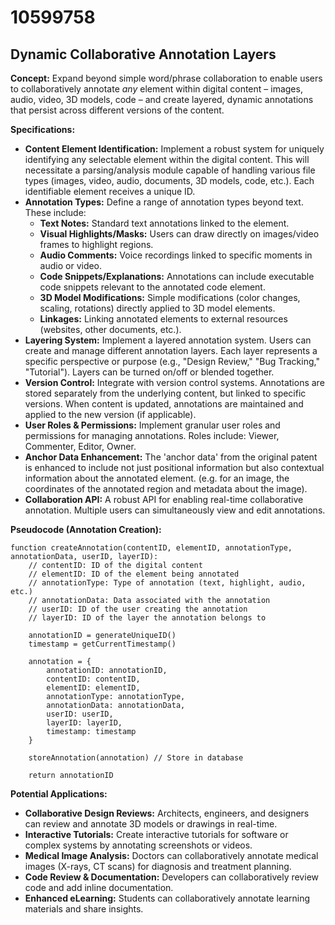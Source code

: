 # 10599758

## Dynamic Collaborative Annotation Layers

**Concept:** Expand beyond simple word/phrase collaboration to enable users to collaboratively annotate *any* element within digital content – images, audio, video, 3D models, code – and create layered, dynamic annotations that persist across different versions of the content.

**Specifications:**

*   **Content Element Identification:** Implement a robust system for uniquely identifying any selectable element within the digital content. This will necessitate a parsing/analysis module capable of handling various file types (images, video, audio, documents, 3D models, code, etc.). Each identifiable element receives a unique ID.
*   **Annotation Types:** Define a range of annotation types beyond text. These include:
    *   **Text Notes:** Standard text annotations linked to the element.
    *   **Visual Highlights/Masks:**  Users can draw directly on images/video frames to highlight regions.
    *   **Audio Comments:** Voice recordings linked to specific moments in audio or video.
    *   **Code Snippets/Explanations:** Annotations can include executable code snippets relevant to the annotated code element.
    *   **3D Model Modifications:**  Simple modifications (color changes, scaling, rotations) directly applied to 3D model elements.
    *   **Linkages:** Linking annotated elements to external resources (websites, other documents, etc.).
*   **Layering System:** Implement a layered annotation system. Users can create and manage different annotation layers. Each layer represents a specific perspective or purpose (e.g., "Design Review," "Bug Tracking," "Tutorial"). Layers can be turned on/off or blended together.
*   **Version Control:** Integrate with version control systems. Annotations are stored separately from the underlying content, but linked to specific versions. When content is updated, annotations are maintained and applied to the new version (if applicable).
*   **User Roles & Permissions:**  Implement granular user roles and permissions for managing annotations. Roles include: Viewer, Commenter, Editor, Owner.
*   **Anchor Data Enhancement:** The 'anchor data' from the original patent is enhanced to include not just positional information but also contextual information about the annotated element. (e.g. for an image, the coordinates of the annotated region and metadata about the image).
*   **Collaboration API:** A robust API for enabling real-time collaborative annotation. Multiple users can simultaneously view and edit annotations.

**Pseudocode (Annotation Creation):**

```
function createAnnotation(contentID, elementID, annotationType, annotationData, userID, layerID):
    // contentID: ID of the digital content
    // elementID: ID of the element being annotated
    // annotationType: Type of annotation (text, highlight, audio, etc.)
    // annotationData: Data associated with the annotation
    // userID: ID of the user creating the annotation
    // layerID: ID of the layer the annotation belongs to

    annotationID = generateUniqueID()
    timestamp = getCurrentTimestamp()

    annotation = {
        annotationID: annotationID,
        contentID: contentID,
        elementID: elementID,
        annotationType: annotationType,
        annotationData: annotationData,
        userID: userID,
        layerID: layerID,
        timestamp: timestamp
    }

    storeAnnotation(annotation) // Store in database

    return annotationID
```

**Potential Applications:**

*   **Collaborative Design Reviews:** Architects, engineers, and designers can review and annotate 3D models or drawings in real-time.
*   **Interactive Tutorials:** Create interactive tutorials for software or complex systems by annotating screenshots or videos.
*   **Medical Image Analysis:** Doctors can collaboratively annotate medical images (X-rays, CT scans) for diagnosis and treatment planning.
*   **Code Review & Documentation:** Developers can collaboratively review code and add inline documentation.
*   **Enhanced eLearning:** Students can collaboratively annotate learning materials and share insights.